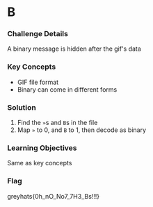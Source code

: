 # B

### Challenge Details
A binary message is hidden after the gif's data

### Key Concepts
- GIF file format
- Binary can come in different forms

### Solution
1. Find the `»`s and `B`s in the file
2. Map `»` to 0, and `B` to 1, then decode as binary 

### Learning Objectives
Same as key concepts

### Flag
greyhats{0h_nO_No7_7H3_Bs!!!}